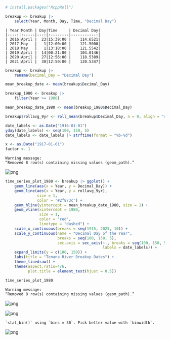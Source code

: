 ```R
# install.packages("RcppRoll")
```


```R
breakup <- breakup |>
    select(Year, Month, Day, Time, "Decimal Day")
```


    
    
    | Year|Month | Day|Time     | Decimal Day|
    |----:|:-----|---:|:--------|-----------:|
    | 2016|April |  23|15:39:00 |    114.6521|
    | 2017|May   |   1|12:00:00 |    121.5000|
    | 2018|May   |   1|13:18:00 |    121.5542|
    | 2019|April |  14|00:21:00 |    104.0146|
    | 2020|April |  27|12:56:00 |    118.5389|
    | 2021|April |  30|12:50:00 |    120.5347|



```R
breakup <- breakup |> 
    rename(Decimal_Day = "Decimal Day")
```


```R
mean_breakup_date <- mean(breakup$Decimal_Day)
```


```R
breakup_1980 <- breakup |>
    filter(Year >= 1980)

mean_breakup_date_1980 <- mean(breakup_1980$Decimal_Day)
```


```R
breakup$rollavg_9yr <- roll_mean(breakup$Decimal_Day, n = 9, align = "right", fill = NA)
```


```R
date_labels <- as.Date("1916-01-01")
yday(date_labels) <- seq(100, 150, 5)
date_labels <- date_labels |> strftime(format = "%b-%d")
```


```R
x <- as.Date("1917-01-01")
factor <- 1
```

    Warning message:
    “Removed 8 row(s) containing missing values (geom_path).”



    
![png](output_9_1.png)
    



```R
time_series_plot_1980 <- breakup |> ggplot() +
    geom_line(aes(x = Year, y = Decimal_Day)) +
    geom_line(aes(x = Year, y = rollavg_9yr),
              size = 1,
              color = '#2f873c') +
    geom_hline(yintercept = mean_breakup_date_1980, size = 1) +
    geom_vline(xintercept = 1980,
               size = 1,
               color = "red",
               linetype = "dashed") +
    scale_x_continuous(breaks = seq(1915, 2025, 10)) +
    scale_y_continuous(name = "Decimal Day of the Year",
                       breaks = seq(100, 150, 5),
                       sec.axis = sec_axis(~., breaks = seq(100, 150, 5),
                                           labels = date_labels)) +
    expand_limits(y = c(100, 150)) +
    labs(title = "Tenana River Breakup Dates") + 
    theme_linedraw() +
    theme(aspect.ratio=4/6,
          plot.title = element_text(hjust = 0.5))

time_series_plot_1980
```

    Warning message:
    “Removed 8 row(s) containing missing values (geom_path).”



    
![png](output_10_1.png)
    



    
![png](output_11_0.png)
    


    `stat_bin()` using `bins = 30`. Pick better value with `binwidth`.
    



    
![png](output_12_1.png)
    



```R

```
